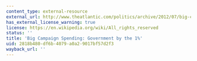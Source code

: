```yaml
---
content_type: external-resource
external_url: http://www.theatlantic.com/politics/archive/2012/07/big-campaign-spending-government-by-the-1/259599/
has_external_license_warning: true
license: https://en.wikipedia.org/wiki/All_rights_reserved
status: ''
title: 'Big Campaign Spending: Government by the 1%'
uid: 2818b480-df6b-4079-a0a2-9017bf57d2f3
wayback_url: ''
---
```

